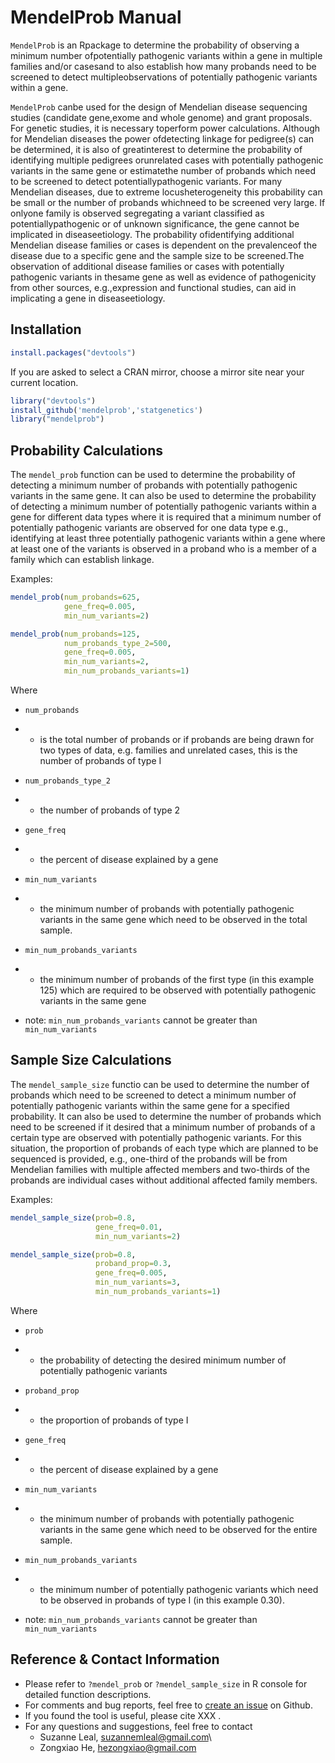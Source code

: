 # MendelProb Manual

`MendelProb` is an Rpackage to determine the probability of observing a minimum number ofpotentially pathogenic variants within a gene in multiple families and/or casesand to also establish how many probands need to be screened to detect multipleobservations of potentially pathogenic variants within a gene. 

 

`MendelProb` canbe used for the design of Mendelian disease sequencing studies (candidate gene,exome and whole genome) and grant proposals. For genetic studies, it is necessary toperform power calculations. Although for Mendelian diseases the power ofdetecting linkage for pedigree(s) can be determined, it is also of greatinterest to determine the probability of identifying multiple pedigrees orunrelated cases with potentially pathogenic variants in the same gene or estimatethe number of probands which need to be screened to detect potentiallypathogenic variants. For many Mendelian diseases, due to extreme locusheterogeneity this probability can be small or the number of probands whichneed to be screened very large. If onlyone family is observed segregating a variant classified as potentiallypathogenic or of unknown significance, the gene cannot be implicated in diseaseetiology. The probability ofidentifying additional Mendelian disease families or cases is dependent on the prevalenceof the disease due to a specific gene and the sample size to be screened.The observation of additional disease families or cases with potentially pathogenic variants in thesame gene as well as evidence of pathogenicity from other sources, e.g.,expression and functional studies, can aid in implicating a gene in diseaseetiology. 

## Installation

```R
install.packages("devtools")
```

If you are asked to select a CRAN mirror, choose a mirror site near your current location.

```R
library("devtools")
install_github('mendelprob','statgenetics')
library("mendelprob")
```

## Probability Calculations

The `mendel_prob` function can be used to determine the probability of detecting a minimum number of probands with potentially pathogenic variants in the same gene. It can also be used to determine the probability of detecting a minimum number of potentially pathogenic variants within a gene for different data types where it is required that a minimum number of potentially pathogenic variants are observed for one data type e.g., identifying at least three potentially pathogenic variants within a gene where at least one of the variants is observed in a proband who is a member of a family which can establish linkage.

Examples:

```R
mendel_prob(num_probands=625, 
            gene_freq=0.005,
            min_num_variants=2)

mendel_prob(num_probands=125, 
            num_probands_type_2=500, 
            gene_freq=0.005,
            min_num_variants=2, 
            min_num_probands_variants=1)
```

Where

- `num_probands`

- - is the total number of probands or if probands are being drawn for two types of data, e.g. families and unrelated cases, this is the number of probands of type I 

- `num_probands_type_2`

- - the number of probands of type 2

- `gene_freq` 

- - the percent of disease explained by a gene

- `min_num_variants` 

- - the minimum number of probands with potentially pathogenic variants in the same gene which need to be observed in the total sample. 

- `min_num_probands_variants` 

- - the minimum number of probands of the first type (in this example 125) which are required to be observed with potentially pathogenic variants in the same gene 

- note:  `min_num_probands_variants` cannot be greater than `min_num_variants`

## Sample Size Calculations

The `mendel_sample_size` functio can be used to determine the number of probands which need to be screened to detect a minimum number of potentially pathogenic variants within the same gene for a specified probability. It can also be used to determine the number of probands which need to be screened if it desired that a minimum number of probands of a certain type are observed with potentially pathogenic variants. For this situation, the proportion of probands of each type which are planned to be sequenced is provided, e.g., one-third of the probands will be from Mendelian families with multiple affected members and two-thirds of the probands are individual cases without additional affected family members.

Examples:

```R
mendel_sample_size(prob=0.8, 
                   gene_freq=0.01,
                   min_num_variants=2)

mendel_sample_size(prob=0.8, 
                   proband_prop=0.3,
                   gene_freq=0.005,
                   min_num_variants=3, 
                   min_num_probands_variants=1) 
```

Where

- `prob`

- - the probability of detecting the desired minimum number of potentially pathogenic variants

- `proband_prop` 

- - the proportion of probands of type I

- `gene_freq` 

- - the percent of disease explained by a gene

- `min_num_variants` 

- - the minimum number of probands with potentially pathogenic variants in the same gene which need to be observed for the entire sample. 

- `min_num_probands_variants` 

- - the minimum number of potentially pathogenic variants which need to be observed in probands of type I (in this example 0.30). 

- note: `min_num_probands_variants` cannot be greater than `min_num_variants`

## Reference & Contact **Information**

+ Please refer to `?mendel_prob` or `?mendel_sample_size` in R console for detailed function descriptions. 
+ For comments and bug reports, feel free to [create an issue](https://github.com/statgenetics/mendelprob/issues) on Github.
+ If you found the tool is useful, please cite XXX . 
+ For any questions and suggestions, feel free to contact
  + Suzanne Leal, suzannemleal@gmail.com\
  + Zongxiao He, hezongxiao@gmail.com





